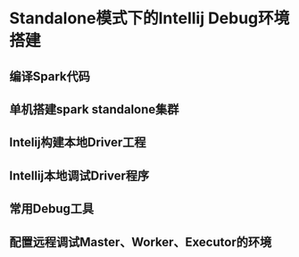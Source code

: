 # Standalone模式下的Intellij Debug环境搭建

## 编译Spark代码
## 单机搭建spark standalone集群
## Intelij构建本地Driver工程
## Intellij本地调试Driver程序
## 常用Debug工具
## 配置远程调试Master、Worker、Executor的环境

